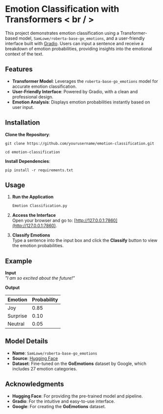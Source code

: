 # Emotion Classification with Transformers < br / >

This project demonstrates emotion classification using a Transformer-based model, `SamLowe/roberta-base-go_emotions`, and a user-friendly interface built with [Gradio](https://gradio.app/). Users can input a sentence and receive a breakdown of emotion probabilities, providing insights into the emotional context of the text.

## Features
- **Transformer Model**: Leverages the `roberta-base-go_emotions` model for accurate emotion classification.
- **User-Friendly Interface**: Powered by Gradio, with a clean and professional design.
- **Emotion Analysis**: Displays emotion probabilities instantly based on user input.

## Installation

 **Clone the Repository**:
   
```
git clone https://github.com/yourusername/emotion-classification.git

```
```
cd emotion-classification
```

 **Install Dependencies**:

```
pip install -r requirements.txt

```
   
## Usage

1. **Run the Application**
   ```bash
   Emotion Classification.py
   ```

2. **Access the Interface**  
   Open your browser and go to: [http://127.0.0.1:7860](http://127.0.0.1:7860).

3. **Classify Emotions**  
   Type a sentence into the input box and click the **Classify** button to view the emotion probabilities.


## Example

**Input**  
*"I am so excited about the future!"*

**Output**

| **Emotion**  | **Probability** |
|--------------|------------------|
| Joy          | 0.85            |
| Surprise     | 0.10            |
| Neutral      | 0.05            |



## Model Details
- **Name**: `SamLowe/roberta-base-go_emotions`
- **Source**: [Hugging Face](https://huggingface.co/)
- **Dataset**: Fine-tuned on the **GoEmotions** dataset by Google, which includes 27 emotion categories.



## Acknowledgments
- **Hugging Face**: For providing the pre-trained model and pipeline.
- **Gradio**: For the intuitive and easy-to-use interface.
- **Google**: For creating the **GoEmotions** dataset.






